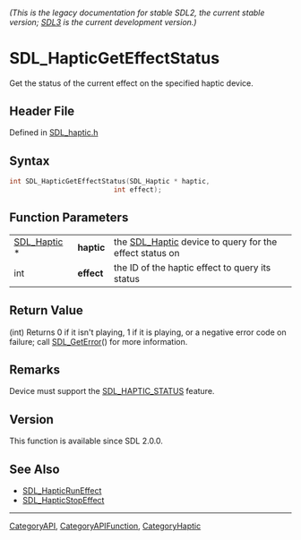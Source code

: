 ###### (This is the legacy documentation for stable SDL2, the current stable version; [SDL3](https://wiki.libsdl.org/SDL3/) is the current development version.)
# SDL_HapticGetEffectStatus

Get the status of the current effect on the specified haptic device.

## Header File

Defined in [SDL_haptic.h](https://github.com/libsdl-org/SDL/blob/SDL2/include/SDL_haptic.h)

## Syntax

```c
int SDL_HapticGetEffectStatus(SDL_Haptic * haptic,
                          int effect);
```

## Function Parameters

|                            |            |                                                                       |
| -------------------------- | ---------- | --------------------------------------------------------------------- |
| [SDL_Haptic](SDL_Haptic) * | **haptic** | the [SDL_Haptic](SDL_Haptic) device to query for the effect status on |
| int                        | **effect** | the ID of the haptic effect to query its status                       |

## Return Value

(int) Returns 0 if it isn't playing, 1 if it is playing, or a negative
error code on failure; call [SDL_GetError](SDL_GetError)() for more
information.

## Remarks

Device must support the [SDL_HAPTIC_STATUS](SDL_HAPTIC_STATUS) feature.

## Version

This function is available since SDL 2.0.0.

## See Also

- [SDL_HapticRunEffect](SDL_HapticRunEffect)
- [SDL_HapticStopEffect](SDL_HapticStopEffect)

----
[CategoryAPI](CategoryAPI), [CategoryAPIFunction](CategoryAPIFunction), [CategoryHaptic](CategoryHaptic)

